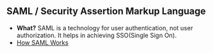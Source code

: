 ## SAML / Security Assertion Markup Language
- **What?** SAML is a technology for user authentication, not user authorization. It helps in achieving SSO(Single Sign On). 
- [How SAML Works](How_SAML_Works)
